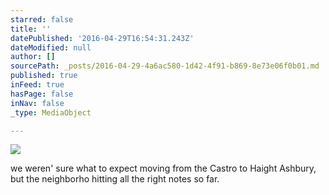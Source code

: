 ```yaml
---
starred: false
title: ''
datePublished: '2016-04-29T16:54:31.243Z'
dateModified: null
author: []
sourcePath: _posts/2016-04-29-4a6ac580-1d42-4f91-b869-8e73e06f0b01.md
published: true
inFeed: true
hasPage: false
inNav: false
_type: MediaObject

---
```

![](https://the-grid-user-content.s3-us-west-2.amazonaws.com/f8c883c5-c1b9-435b-90a6-7f34028d1887.jpg)

we weren' sure what to expect moving from the Castro to Haight Ashbury, but the neighborho hitting all the right notes so far.